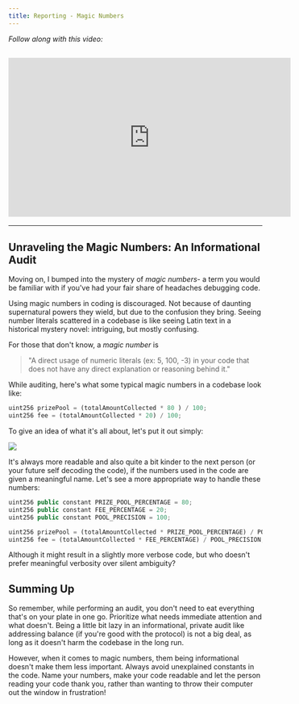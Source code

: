 ```yaml
---
title: Reporting - Magic Numbers
---
```


_Follow along with this video:_

## <iframe width="560" height="315" src="https://vimeo.com/889507911?share=copy" title="vimeo" frameborder="0" allow="accelerometer; autoplay; clipboard-write; encrypted-media; gyroscope; picture-in-picture; web-share" allowfullscreen></iframe>

---

## Unraveling the Magic Numbers: An Informational Audit

Moving on, I bumped into the mystery of _magic numbers_- a term you would be familiar with if you've had your fair share of headaches debugging code.

Using magic numbers in coding is discouraged. Not because of daunting supernatural powers they wield, but due to the confusion they bring. Seeing number literals scattered in a codebase is like seeing Latin text in a historical mystery novel: intriguing, but mostly confusing.

For those that don't know, a _magic number_ is

> "A direct usage of numeric literals (ex: 5, 100, -3) in your code that does not have any direct explanation or reasoning behind it."

While auditing, here's what some typical magic numbers in a codebase look like:

```js
uint256 prizePool = (totalAmountCollected * 80 ) / 100;
uint256 fee = (totalAmountCollected * 20) / 100;
```

To give an idea of what it's all about, let's put it out simply:

![](https://cdn.videotap.com/ivNThteq2BkoEFoA1o4y-54.71.png)

It's always more readable and also quite a bit kinder to the next person (or your future self decoding the code), if the numbers used in the code are given a meaningful name. Let's see a more appropriate way to handle these numbers:

```js
uint256 public constant PRIZE_POOL_PERCENTAGE = 80;
uint256 public constant FEE_PERCENTAGE = 20;
uint256 public constant POOL_PRECISION = 100;

uint256 prizePool = (totalAmountCollected * PRIZE_POOL_PERCENTAGE) / POOL_PRECISION;
uint256 fee = (totalAmountCollected * FEE_PERCENTAGE) / POOL_PRECISION;
```

Although it might result in a slightly more verbose code, but who doesn't prefer meaningful verbosity over silent ambiguity?

## Summing Up

So remember, while performing an audit, you don't need to eat everything that's on your plate in one go. Prioritize what needs immediate attention and what doesn't. Being a little bit lazy in an informational, private audit like addressing balance (if you're good with the protocol) is not a big deal, as long as it doesn't harm the codebase in the long run.

However, when it comes to magic numbers, them being informational doesn't make them less important. Always avoid unexplained constants in the code. Name your numbers, make your code readable and let the person reading your code thank you, rather than wanting to throw their computer out the window in frustration!
